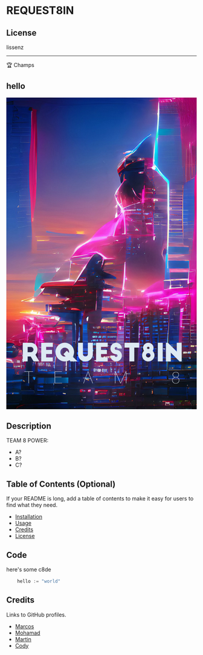 # REQUEST8IN

## License

lissenz

---

🏆 Champs

## hello

![badmath](https://github.com/Maru-ko/Request8in/blob/main/img/8.jpg)


## Description

TEAM 8 POWER:

- A?
- B?
- C?

## Table of Contents (Optional)

If your README is long, add a table of contents to make it easy for users to find what they need.

- [Installation](#installation)
- [Usage](#usage)
- [Credits](#credits)
- [License](#license)



## Code

here's some c8de

```go
    hello := "world"
```

## Credits

Links to GitHub profiles.
- [Marcos](https://github.com/Maru-ko)
- [Mohamad](https://github.com/melchanti)
- [Martin](https://github.com/martin-anderson-graham)
- [Cody](https://github.com/Code-yWilliams)

